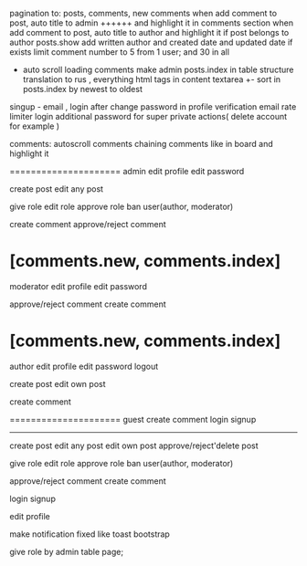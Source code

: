 pagination to: posts, comments, new comments
when add comment to post, auto title to admin ++++++ and highlight it in comments section
when add comment to post, auto title to author and highlight it if post belongs to author
posts.show  add written author and created date and updated date if exists
limit comment number to 5 from 1 user; and 30 in all
* auto scroll loading comments
make admin posts.index in table structure
translation to rus , everything
html tags in content textarea +-
sort in posts.index by newest to oldest

singup - email , login after
change password in profile
verification email
rate limiter login
additional password for super private actions( delete account for example )

comments:
autoscroll comments
chaining comments like in board and highlight it

=====================
admin
edit profile
edit password

create post
edit any post

give role
edit role
approve role
ban user(author, moderator)

create comment
approve/reject comment

[comments.new, comments.index]
=====================
moderator
edit profile
edit password

approve/reject comment
create comment

[comments.new, comments.index]
=====================
author 
edit profile
edit password
logout

create post
edit own post

create comment

=====================
guest
create comment
login
signup
________________________________
create post
edit any post
edit own post
approve/reject'delete post

give role
edit role
approve role
ban user(author, moderator)

approve/reject comment
create comment

login
signup

edit profile







make notification fixed like toast bootstrap

give role by admin table page;